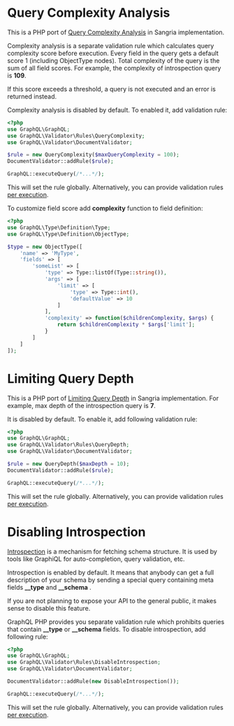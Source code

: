 # Query Complexity Analysis

This is a PHP port of [Query Complexity Analysis](http://sangria-graphql.org/learn/#query-complexity-analysis) in Sangria implementation.

Complexity analysis is a separate validation rule which calculates query complexity score before execution.
Every field in the query gets a default score 1 (including ObjectType nodes). Total complexity of the 
query is the sum of all field scores. For example, the complexity of introspection query is **109**.

If this score exceeds a threshold, a query is not executed and an error is returned instead.

Complexity analysis is disabled by default. To enabled it, add validation rule:

```php
<?php
use GraphQL\GraphQL;
use GraphQL\Validator\Rules\QueryComplexity;
use GraphQL\Validator\DocumentValidator;

$rule = new QueryComplexity($maxQueryComplexity = 100);
DocumentValidator::addRule($rule);

GraphQL::executeQuery(/*...*/);
```
This will set the rule globally. Alternatively, you can provide validation rules [per execution](executing-queries.md#custom-validation-rules).

To customize field score add **complexity** function to field definition:
```php
<?php
use GraphQL\Type\Definition\Type;
use GraphQL\Type\Definition\ObjectType;

$type = new ObjectType([
    'name' => 'MyType',
    'fields' => [
        'someList' => [
            'type' => Type::listOf(Type::string()),
            'args' => [
                'limit' => [
                    'type' => Type::int(),
                    'defaultValue' => 10
                ]
            ],
            'complexity' => function($childrenComplexity, $args) {
                return $childrenComplexity * $args['limit'];
            }
        ]
    ]
]);
```

# Limiting Query Depth

This is a PHP port of [Limiting Query Depth](http://sangria-graphql.org/learn/#limiting-query-depth) in Sangria implementation.
For example, max depth of the introspection query is **7**.

It is disabled by default. To enable it, add following validation rule:

```php
<?php
use GraphQL\GraphQL;
use GraphQL\Validator\Rules\QueryDepth;
use GraphQL\Validator\DocumentValidator;

$rule = new QueryDepth($maxDepth = 10);
DocumentValidator::addRule($rule);

GraphQL::executeQuery(/*...*/);
```

This will set the rule globally. Alternatively, you can provide validation rules [per execution](executing-queries.md#custom-validation-rules).

# Disabling Introspection
[Introspection](http://graphql.org/learn/introspection/) is a mechanism for fetching schema structure.
It is used by tools like GraphiQL for auto-completion, query validation, etc.

Introspection is enabled by default. It means that anybody can get a full description of your schema by 
sending a special query containing meta fields **__type** and **__schema** .

If you are not planning to expose your API to the general public, it makes sense to disable this feature.

GraphQL PHP provides you separate validation rule which prohibits queries that contain 
**__type** or **__schema** fields. To disable introspection, add following rule:

```php
<?php
use GraphQL\GraphQL;
use GraphQL\Validator\Rules\DisableIntrospection;
use GraphQL\Validator\DocumentValidator;

DocumentValidator::addRule(new DisableIntrospection());

GraphQL::executeQuery(/*...*/);
```
This will set the rule globally. Alternatively, you can provide validation rules [per execution](executing-queries.md#custom-validation-rules).
